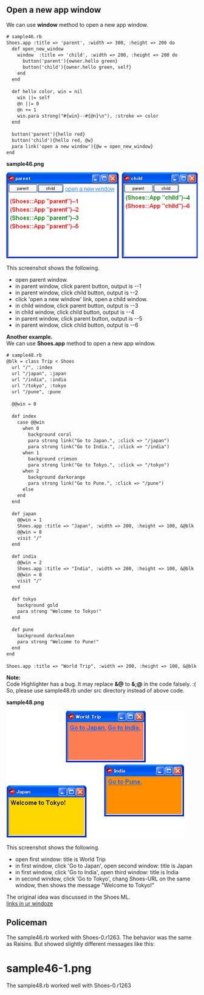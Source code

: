 Open a new app window
---------------------

We can use **window** method to open a new app window.

	# sample46.rb
	Shoes.app :title => 'parent', :width => 300, :height => 200 do
	  def open_new_window
	    window  :title => 'child', :width => 200, :height => 200 do
	      button('parent'){owner.hello green}
	      button('child'){owner.hello green, self}
	    end
	  end
	  
	  def hello color, win = nil
	    win ||= self
	    @n ||= 0
	    @n += 1
	    win.para strong("#{win}--#{@n}\n"), :stroke => color
	  end
	  
	  button('parent'){hello red}
	  button('child'){hello red, @w}
	  para link('open a new window'){@w = open_new_window}
	end

**sample46.png**

![sample46.png](http://github.com/ashbb/shoes_tutorial_html/raw/master/images/sample46.png)

This screenshot shows the following.
+ open parent window.
+ in parent window, click parent button, output is --1
+ in parent window, click child button, output is --2
+ click 'open a new window' link, open a child window.
+ in child window, click parent button, output is --3
+ in child window, click child button, output is --4
+ in parent window, click parent button, output is --5
+ in parent window, click child button, output is --6



**Another example.** <br>
We can use **Shoes.app** method to open a new app window.

	# sample48.rb
	@blk = class Trip < Shoes
	  url "/", :index
	  url "/japan", :japan
	  url "/india", :india
	  url "/tokyo", :tokyo
	  url "/pune", :pune
	  
	  @@win = 0
	
	  def index 
	    case @@win
	      when 0
	        background coral
	        para strong link("Go to Japan.", :click => "/japan")
	        para strong link("Go to India.", :click => "/india")
	      when 1
	        background crimson
	        para strong link("Go to Tokyo.", :click => "/tokyo")
	      when 2
	        background darkorange
	        para strong link("Go to Pune.", :click => "/pune")
	      else
	    end
	  end
	
	  def japan
	    @@win = 1
	    Shoes.app :title => "Japan", :width => 200, :height => 100, &@blk
	    @@win = 0
	    visit "/"
	  end
	
	  def india
	    @@win = 2
	    Shoes.app :title => "India", :width => 200, :height => 100, &@blk
	    @@win = 0
	    visit "/"
	  end
	
	  def tokyo
	    background gold
	    para strong "Welcome to Tokyo!"
	  end
	  
	  def pune
	    background darksalmon
	    para strong "Welcome to Pune!"
	  end
	end
	
	Shoes.app :title => "World Trip", :width => 200, :height => 100, &@blk


__Note:__ <br>
Code Highlighter has a bug. It may replace __&@__ to __&;@__ in the code falsely. :( <br>
So, please use sample48.rb under src directory instead of above code. <br>


**sample48.png**

![sample48.png](http://github.com/ashbb/shoes_tutorial_html/raw/master/images/sample48.png)

This screenshot shows the following.
+ open first window: title is World Trip
+ in first window, click 'Go to Japan', open second window: title is Japan
+ in first window, click 'Go to India', open third window: title is India
+ in second window, click 'Go to Tokyo', chang Shoes-URL on the same window, then shows the message "Welcome to Tokyo!"


The original idea was discussed in the Shoes ML. <br>
[links in ur windoze](http://www.mail-archive.com/shoes@code.whytheluckystiff.net/msg02404.html)


Policeman
---------

The sample46.rb worked with Shoes-0.r1263. The behavior was the same as Raisins. But showed slightly different messages like this:

# sample46-1.png



The sample48.rb worked well with Shoes-0.r1263


